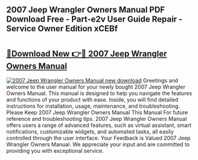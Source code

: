## 2007 Jeep Wrangler Owners Manual PDF Download Free - Part-e2v User Guide Repair - Service Owner Edition xCEBf

# <h2><a href="http://bc1285.oget.top/?id=2007+Jeep+Wrangler+Owners+Manual">🔗Download New 👉🔴 2007 Jeep Wrangler Owners Manual</a></h2>

[![2007 Jeep Wrangler Owners Manual new download](https://i.imgur.com/5g1atiW.png)](http://bc1285.oget.top/?id=2007+Jeep+Wrangler+Owners+Manual)
Greetings and welcome to the user manual for your newly bought 2007 Jeep Wrangler Owners Manual. This manual is designed to help you navigate the features and functions of your product with ease. Inside, you will find detailed instructions for installation, usage, maintenance, and troubleshooting. Please Keep 2007 Jeep Wrangler Owners Manual This Manual For future reference and troubleshooting tips. 2007 Jeep Wrangler Owners Manual offers users a range of advanced features, such as virtual assistant, smart notifications, customizable widgets, and automated tasks, all easily controlled through the user interface. Your Feedback is Valued 2007 Jeep Wrangler Owners Manual. We appreciate your input and are committed to providing you with exceptional service.
